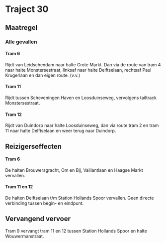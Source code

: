 # Traject 30
## Maatregel
### Alle gevallen

#### Tram 6
Rijdt van Leidschendam naar halte Grote Markt. Dan via de route van tram 4 naar halte Monstersestraat, linksaf naar halte Delftselaan, rechtsaf Paul Krugerlaan en dan eigen route. (v.v.)

#### Tram 11
Rijdt tussen Scheveningen Haven en Loosduinseweg, vervolgens tailtrack Monstersestraat.

#### Tram 12
Rijdt van Duindorp naar halte Loosduinseweg, dan via route tram 2 en tram 11 naar halte Delftselaan en weer terug naar Duindorp.

## Reizigerseffecten

#### Tram 6
De halten Brouwersgracht, Om en Bij, Vaillantlaan en Haagse Markt vervallen.

#### Tram 11 en 12
De halten Delftselaan t/m Station Hollands Spoor vervallen. 
Geen directe verbinding tussen begin- en eindpunt. 

## Vervangend vervoer
Tram 9 vervangt tram 11 en 12 tussen Station Hollands Spoor en halte Wouwermanstraat.
